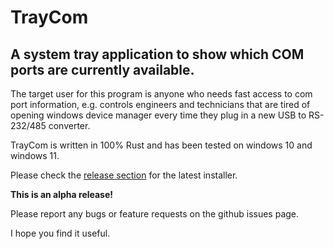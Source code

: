 # TrayCom

## A system tray application to show which COM ports are currently available.

The target user for this program is anyone who needs fast access to com port information, e.g. controls engineers and technicians that are tired of opening windows device manager every time they plug in a new USB to RS-232/485 converter.

TrayCom is written in 100% Rust and has been tested on windows 10 and windows 11.


Please check the [release section](https://github.com/Logimancer/traycom/releases) for the latest installer.


**This is an alpha release!** 

Please report any bugs or feature requests on the github issues page.


I hope you find it useful.
